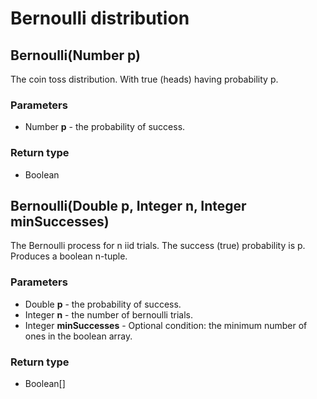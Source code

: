 Bernoulli distribution
======================
Bernoulli(Number **p**)
-----------------------

The coin toss distribution. With true (heads) having probability p.

### Parameters

- Number **p** - the probability of success.

### Return type

- Boolean



Bernoulli(Double **p**, Integer **n**, Integer **minSuccesses**)
----------------------------------------------------------------

The Bernoulli process for n iid trials. The success (true) probability is p. Produces a boolean n-tuple.

### Parameters

- Double **p** - the probability of success.
- Integer **n** - the number of bernoulli trials.
- Integer **minSuccesses** - Optional condition: the minimum number of ones in the boolean array.

### Return type

- Boolean[]



